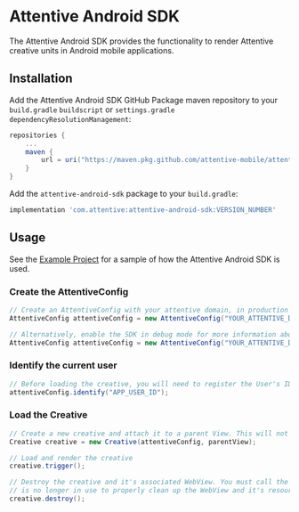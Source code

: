 # Attentive Android SDK
The Attentive Android SDK provides the functionality to render Attentive creative units in Android mobile applications.

## Installation
Add the Attentive Android SDK GitHub Package maven repository to your `build.gradle` `buildscript` or
`settings.gradle` `dependencyResolutionManagement`:
```groovy
repositories {
    ...
    maven {
        url = uri("https://maven.pkg.github.com/attentive-mobile/attentive-android-sdk")
    }
}
```

Add the `attentive-android-sdk` package to your `build.gradle`:
```groovy
implementation 'com.attentive:attentive-android-sdk:VERSION_NUMBER'
```

## Usage
See the [Example Project](https://github.com/attentive-mobile/attentive-android-sdk/blob/main/example/src/main/java/com/attentive/example)
for a sample of how the Attentive Android SDK is used.

### Create the AttentiveConfig
```groovy
// Create an AttentiveConfig with your attentive domain, in production mode
AttentiveConfig attentiveConfig = new AttentiveConfig("YOUR_ATTENTIVE_DOMAIN", AttentiveConfig.Mode.PRODUCTION);

// Alternatively, enable the SDK in debug mode for more information about your creative and filtering rules
AttentiveConfig attentiveConfig = new AttentiveConfig("YOUR_ATTENTIVE_DOMAIN", AttentiveConfig.Mode.DEBUG);
```

### Identify the current user
```groovy
// Before loading the creative, you will need to register the User's ID with the attentive config.
attentiveConfig.identify("APP_USER_ID");
```

### Load the Creative
```java
// Create a new creative and attach it to a parent View. This will not render the creative.
Creative creative = new Creative(attentiveConfig, parentView);

// Load and render the creative
creative.trigger();

// Destroy the creative and it's associated WebView. You must call the destroy method when the creative
// is no longer in use to properly clean up the WebView and it's resources
creative.destroy();
```
